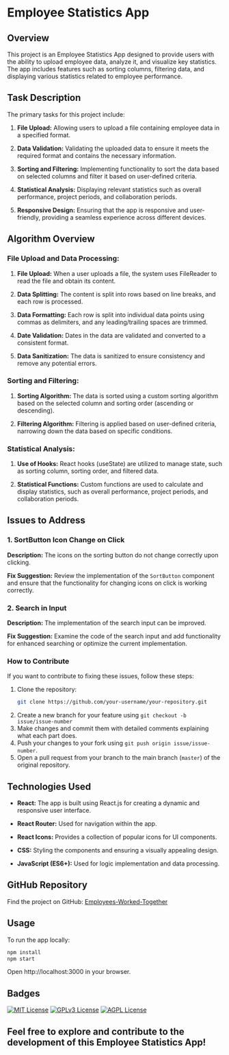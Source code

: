 # Employee Statistics App

## Overview

This project is an Employee Statistics App designed to provide users with the ability to upload employee data, analyze it, and visualize key statistics. The app includes features such as sorting columns, filtering data, and displaying various statistics related to employee performance.

## Task Description

The primary tasks for this project include:

1. **File Upload:** Allowing users to upload a file containing employee data in a specified format.

2. **Data Validation:** Validating the uploaded data to ensure it meets the required format and contains the necessary information.

3. **Sorting and Filtering:** Implementing functionality to sort the data based on selected columns and filter it based on user-defined criteria.

4. **Statistical Analysis:** Displaying relevant statistics such as overall performance, project periods, and collaboration periods.

5. **Responsive Design:** Ensuring that the app is responsive and user-friendly, providing a seamless experience across different devices.

## Algorithm Overview

### File Upload and Data Processing:

1. **File Upload:** When a user uploads a file, the system uses FileReader to read the file and obtain its content.

2. **Data Splitting:** The content is split into rows based on line breaks, and each row is processed.

3. **Data Formatting:** Each row is split into individual data points using commas as delimiters, and any leading/trailing spaces are trimmed.

4. **Date Validation:** Dates in the data are validated and converted to a consistent format.

5. **Data Sanitization:** The data is sanitized to ensure consistency and remove any potential errors.

### Sorting and Filtering:

1. **Sorting Algorithm:** The data is sorted using a custom sorting algorithm based on the selected column and sorting order (ascending or descending).

2. **Filtering Algorithm:** Filtering is applied based on user-defined criteria, narrowing down the data based on specific conditions.

### Statistical Analysis:

1. **Use of Hooks:** React hooks (useState) are utilized to manage state, such as sorting column, sorting order, and filtered data.

2. **Statistical Functions:** Custom functions are used to calculate and display statistics, such as overall performance, project periods, and collaboration periods.


## Issues to Address

### 1. SortButton Icon Change on Click

**Description:** The icons on the sorting button do not change correctly upon clicking.

**Fix Suggestion:** Review the implementation of the `SortButton` component and ensure that the functionality for changing icons on click is working correctly.

### 2. Search in Input

**Description:** The implementation of the search input can be improved.

**Fix Suggestion:** Examine the code of the search input and add functionality for enhanced searching or optimize the current implementation.

### How to Contribute

If you want to contribute to fixing these issues, follow these steps:

1. Clone the repository:
   ```bash
   git clone https://github.com/your-username/your-repository.git
   ```
2. Create a new branch for your feature using `git checkout -b issue/issue-number`
3. Make changes and commit them with detailed comments explaining what each part does.
4. Push your changes to your fork using `git push origin issue/issue-number`.
5. Open a pull request from your branch to the main branch (`master`) of the original repository.
    
## Technologies Used

- **React:** The app is built using React.js for creating a dynamic and responsive user interface.

- **React Router:** Used for navigation within the app.

- **React Icons:** Provides a collection of popular icons for UI components.

- **CSS:** Styling the components and ensuring a visually appealing design.

- **JavaScript (ES6+):** Used for logic implementation and data processing.

## GitHub Repository

Find the project on GitHub: [Employees-Worked-Together](https://github.com/visionNew/Employees-Worked-Together)

## Usage

To run the app locally:

```bash
npm install
npm start
```
Open http://localhost:3000 in your browser.

## Badges

[![MIT License](https://img.shields.io/badge/License-MIT-green.svg)](https://choosealicense.com/licenses/mit/)
[![GPLv3 License](https://img.shields.io/badge/License-GPL%20v3-yellow.svg)](https://opensource.org/licenses/)
[![AGPL License](https://img.shields.io/badge/license-AGPL-blue.svg)](http://www.gnu.org/licenses/agpl-3.0)

## Feel free to explore and contribute to the development of this Employee Statistics App!
